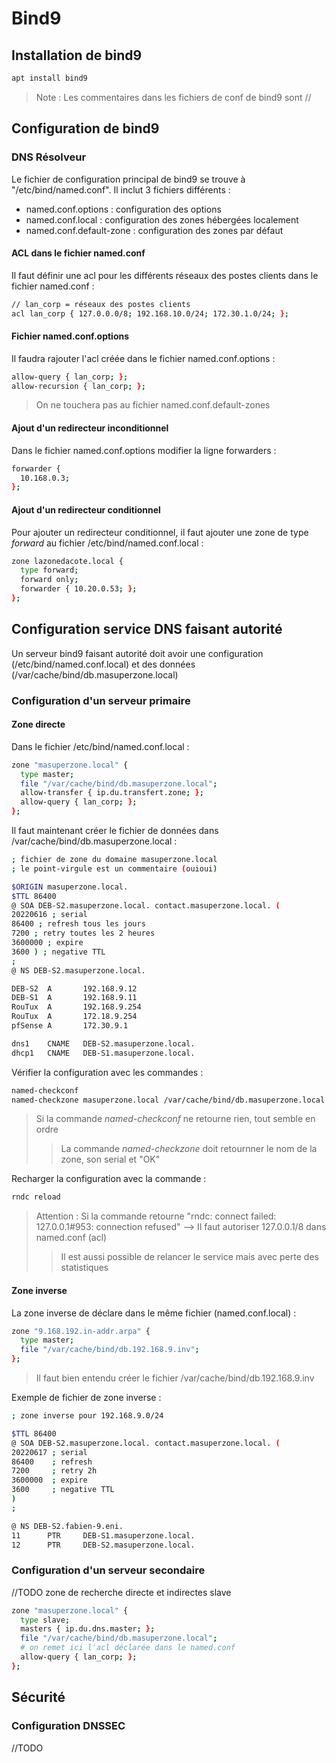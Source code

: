 # Bind9
## Installation de bind9

```bash
apt install bind9
```

> Note : Les commentaires dans les fichiers de conf de bind9 sont //

## Configuration de bind9

### DNS Résolveur

Le fichier de configuration principal de bind9 se trouve à "/etc/bind/named.conf". Il inclut 3 fichiers différents :
- named.conf.options : configuration des options
- named.conf.local : configuration des zones hébergées localement
- named.conf.default-zone : configuration des zones par défaut

#### ACL dans le fichier named.conf

Il faut définir une acl pour les différents réseaux des postes clients dans le fichier named.conf :

```bash 
// lan_corp = réseaux des postes clients
acl lan_corp { 127.0.0.0/8; 192.168.10.0/24; 172.30.1.0/24; };
```

#### Fichier named.conf.options

Il faudra rajouter l'acl créée dans le fichier named.conf.options :

```bash
allow-query { lan_corp; };
allow-recursion { lan_corp; };
```

> On ne touchera pas au fichier named.conf.default-zones

#### Ajout d'un redirecteur inconditionnel

Dans le fichier named.conf.options modifier la ligne forwarders :

```bash
forwarder {
  10.168.0.3;
};
```

#### Ajout d'un redirecteur conditionnel

Pour ajouter un redirecteur conditionnel, il faut ajouter une zone de type *forward* au fichier /etc/bind/named.conf.local :

```bash
zone lazonedacote.local {
  type forward;
  forward only;
  forwarder { 10.20.0.53; };
};
```

## Configuration service DNS faisant autorité

Un serveur bind9 faisant autorité doit avoir une configuration (/etc/bind/named.conf.local) et des données (/var/cache/bind/db.masuperzone.local)

### Configuration d'un serveur primaire

#### Zone directe 

Dans le fichier /etc/bind/named.conf.local : 

```bash
zone "masuperzone.local" {
  type master;
  file "/var/cache/bind/db.masuperzone.local";
  allow-transfer { ip.du.transfert.zone; };
  allow-query { lan_corp; };
};
```
Il faut maintenant créer le fichier de données dans /var/cache/bind/db.masuperzone.local :

```bash
; fichier de zone du domaine masuperzone.local
; le point-virgule est un commentaire (ouioui)

$ORIGIN masuperzone.local.
$TTL 86400
@ SOA DEB-S2.masuperzone.local. contact.masuperzone.local. (
20220616 ; serial
86400 ; refresh tous les jours
7200 ; retry toutes les 2 heures
3600000 ; expire
3600 ) ; negative TTL
;
@ NS DEB-S2.masuperzone.local.

DEB-S2  A       192.168.9.12
DEB-S1  A       192.168.9.11
RouTux  A       192.168.9.254
RouTux  A       172.18.9.254
pfSense A       172.30.9.1

dns1    CNAME   DEB-S2.masuperzone.local.
dhcp1   CNAME   DEB-S1.masuperzone.local.

```

Vérifier la configuration avec les commandes : 

```bash
named-checkconf
named-checkzone masuperzone.local /var/cache/bind/db.masuperzone.local
```
> Si la commande *named-checkconf* ne retourne rien, tout semble en ordre
> > La commande *named-checkzone* doit retournner le nom de la zone, son serial et "OK"

Recharger la configuration avec la commande :

```bash
rndc reload
```
> Attention : Si la commande retourne "rndc: connect failed: 127.0.0.1#953: connection refused" --> Il faut autoriser 127.0.0.1/8 dans named.conf (acl)
> > Il est aussi possible de relancer le service mais avec perte des statistiques

#### Zone inverse

La zone inverse de déclare dans le même fichier (named.conf.local) :

```bash
zone "9.168.192.in-addr.arpa" {
  type master;
  file "/var/cache/bind/db.192.168.9.inv";
};
```
> Il faut bien entendu créer le fichier /var/cache/bind/db.192.168.9.inv

Exemple de fichier de zone inverse :

```bash
; zone inverse pour 192.168.9.0/24

$TTL 86400
@ SOA DEB-S2.masuperzone.local. contact.masuperzone.local. (
20220617 ; serial
86400    ; refresh
7200     ; retry 2h
3600000  ; expire
3600     ; negative TTL
)
;

@ NS DEB-S2.fabien-9.eni.
11      PTR     DEB-S1.masuperzone.local.
12      PTR     DEB-S2.masuperzone.local.

```

### Configuration d'un serveur secondaire
//TODO zone de recherche directe et indirectes slave

```bash
zone "masuperzone.local" {
  type slave;
  masters { ip.du.dns.master; };
  file "/var/cache/bind/db.masuperzone.local";
  # on remet ici l'acl déclarée dans le named.conf
  allow-query { lan_corp; }; 
};
```

## Sécurité

### Configuration DNSSEC

//TODO
